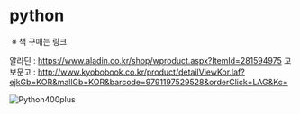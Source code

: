 # python
﻿
※ 책 구매는 링크

알라딘 : https://www.aladin.co.kr/shop/wproduct.aspx?ItemId=281594975
교보문고 : http://www.kyobobook.co.kr/product/detailViewKor.laf?ejkGb=KOR&mallGb=KOR&barcode=9791197529528&orderClick=LAG&Kc=
﻿

![Python400plus](https://postfiles.pstatic.net/MjAyMTA5MjRfMjg0/MDAxNjMyNDc1MDA5OTM1.zFf8BaSJgV5AjnwRe8mKaXBE8veTEAiRnjZ0XEGpurYg.0N69_F1G9jzPauJXHOfHFC_DPHlg6-kZjyVkjGDXNPEg.JPEG.comstudy21/KakaoTalk_20210924_160136328.jpg?type=w773)
